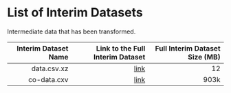 # List of Interim Datasets

Intermediate data that has been transformed.

| Interim Dataset Name | Link to the Full Interim Dataset | Full Interim Dataset Size (MB) |
| -------------------: | -------------------------------: | -----------------------------: |
|          data.csv.xz | [link](./data.csv.xz)            |                             12 |
|    co-data.cxv       | [link](co-data.csv)              |                           903k |

